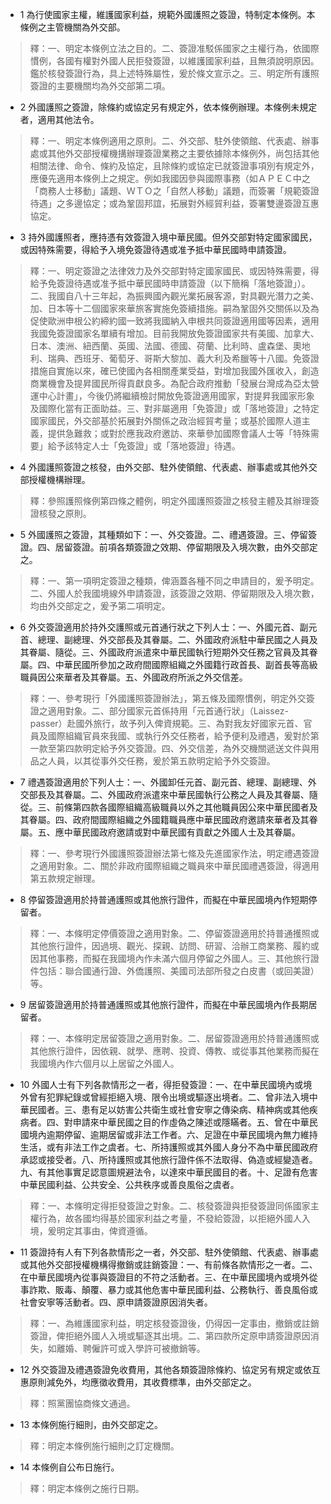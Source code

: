 * 1 為行使國家主權，維護國家利益，規範外國護照之簽證，特制定本條例。本條例之主管機關為外交部。

> 釋：一、明定本條例立法之目的。二、簽證准駁係國家之主權行為，依國際慣例，各國有權對外國人民拒發簽證，以維護國家利益，且無須說明原因。鑑於核發簽證行為，具上述特殊屬性，爰於條文宣示之。三、明定所有護照簽證的主要機關均為外交部第二項。

* 2 外國護照之簽證，除條約或協定另有規定外，依本條例辦理。本條例未規定者，適用其他法令。

> 釋：一、明定本條例適用之原則。二、外交部、駐外使領館、代表處、辦事處或其他外交部授權機搆辦理簽證業務之主要依據除本條例外，尚包括其他相關法律、命令、條約及協定，且除條約或協定已就簽證事項別有規定外，應優先適用本條例上之規定。例如我國因參與國際事務（如ＡＰＥＣ中之「商務人士移動」議題、ＷＴＯ之「自然人移動」議題，而簽署「規範簽證待遇」之多邊協定；或為鞏固邦誼，拓展對外經貿利益，簽署雙邊簽證互惠協定。

* 3 持外國護照者，應持憑有效簽證入境中華民國。但外交部對特定國家國民，或因特殊需要，得給予入境免簽證待遇或准予抵中華民國時申請簽證。

> 釋：一、明定簽證之法律效力及外交部對特定國家國民、或因特殊需要，得給予免簽證待遇或准予抵中華民國時申請簽證（以下簡稱「落地簽證」）。二、我國自八十三年起，為振興國內觀光業拓展客源，對具觀光潛力之美、加、日本等十二個國家來華旅客實施免簽續措施。嗣為鞏固外交關係以及為促使歐洲申根公約締約國一致將我國納入申根共同簽證適用國等因素，適用我國免簽證國家名單續有增加。目前我開放免簽證國家共有美國、加拿大、日本、澳洲、紐西蘭、英國、法國、德國、荷蘭、比利時、盧森堡、奧地利、瑞典、西班牙、葡萄牙、哥斯大黎加、義大利及希臘等十八國。免簽證措施自實施以來，確已使國內各相關產業受益，對增加我國外匯收入，創造商業機會及提昇國民所得貢獻良多。為配合政府推動「發展台灣成為亞太營運中心計畫」，今後仍將繼續檢討開放免簽證適用國家，對提昇我國家形象及國際化當有正面助益。三、對非屬適用「免簽證」或「落地簽證」之特定國家國民，外交部基於拓展對外關係之政治經貿考量；或基於國際人道主義，提供急難救；或對於應我政府邀訪、來華參加國際會議人士等「特殊需要」給予該特定人士「免簽證」或「落地簽證」待遇。

* 4 外國護照簽證之核發，由外交部、駐外使領館、代表處、辦事處或其他外交部授權機構辦理。

> 釋：參照護照條例第四條之體例，明定外國護照簽證之核發主體及其辦理簽證核發之原則。

* 5 外國護照之簽證，其種類如下：一、外交簽證。二、禮遇簽證。三、停留簽證。四、居留簽證。前項各類簽證之效期、停留期限及入境次數，由外交部定之。

> 釋：一、第一項明定簽證之種類，俾涵蓋各種不同之申請目的，爰予明定。二、外國人於我國境線外申請簽證，該簽證之效期、停留期限及入境次數，均由外交部定之，爰予第二項明定。

* 6 外交簽證適用於持外交護照或元首通行狀之下列人士：一、外國元首、副元首、總理、副總理、外交部長及其眷屬。二、外國政府派駐中華民國之人員及其眷屬、隨從。三、外國政府派遣來中華民國執行短期外交任務之官員及其眷屬。四、中華民國所參加之政府間國際組織之外國籍行政首長、副首長等高級職員因公來華者及其眷屬。五、外國政府所派之外交信差。

> 釋：一、參考現行「外國護照簽證辦法」，第五條及國際慣例，明定外交簽證之適用對象。二、部分國家元首係持用「元首通行狀」（Laissez-passer）赴國外旅行，故予列入俾資規範。三、為對我友好國家元首、官員及國際組織官員來我國、或執行外交任務者，給予便利及禮遇，爰對於第一款至第四款明定給予外交簽證。四、外交信差，為外交機關遞送文件與用品之人員，以其從事外交任務，爰於第五款明定給予外交簽證。

* 7 禮遇簽證適用於下列人士：一、外國卸任元首、副元首、總理、副總理、外交部長及其眷屬。二、外國政府派遣來中華民國執行公務之人員及其眷屬、隨從。三、前條第四款各國際組織高級職員以外之其他職員因公來中華民國者及其眷屬。四、政府間國際組織之外國籍職員應中華民國政府邀請來華者及其眷屬。五、應中華民國政府邀請或對中華民國有貢獻之外國人士及其眷屬。

> 釋：一、參考現行外國護照簽證辦法第七絛及先進國家作法，明定禮遇簽證之適用對象。二、關於非政府國際組織之職員來中華民國禮遇簽證，得適用第五款規定辦理。

* 8 停留簽證適用於持普通護照或其他旅行證件，而擬在中華民國境內作短期停留者。

> 釋：一、本條明定停價簽證之適用對象。二、停留簽證適用於持普通擭照或其他旅行證件，因過境、觀光、探親、訪問、研習、洽辦工商業務、履約或因其他事務，而擬在我國境內作未滿六個月停留之外國人。三、其他旅行證件包括：聯合國通行證、外僑護照、美國司法部所發之白皮書（或回美證）等。

* 9 居留簽證適用於持普通護照或其他旅行證件，而擬在中華民國境內作長期居留者。

> 釋：一、本條明定居留簽證之適用對象。二、居留簽證適用於持普通護照或其他旅行證件，因依親、就學、應聘、投資、傳教、或從事其他業務而擬在我國境內作六個月以上居留之外國人。

* 10 外國人士有下列各款情形之一者，得拒發簽證：一、在中華民國境內或境外曾有犯罪紀錄或曾經拒絕入境、限令出境或驅逐出境者。二、曾非法入境中華民國者。三、患有足以妨害公共衛生或社會安寧之傳染病、精神病或其他疾病者。四、對申請來中華民國之目的作虛偽之陳述或隱瞞者。五、曾在中華民國境內逾期停留、逾期居留或非法工作者。六、足證在中華民國境內無力維持生活，或有非法工作之虞者。七、所持護照或其外國人身分不為中華民國政府承認或接受者。八、所持護照或其他旅行證件係不法取得、偽造或經變造者。九、有其他事實足認意圖規避法令，以達來中華民國目的者。十、足證有危害中華民國利益、公共安全、公共秩序或善良風俗之虞者。

> 釋：一、本條明定得拒發簽證之對象。二、核發簽證與拒發簽證同係國家主權行為，故各國均得基於國家利益之考量，不發給簽證，以拒絕外國人入境，爰明定其事由，俾資遵循。

* 11 簽證持有人有下列各款情形之一者，外交部、駐外使領館、代表處、辦事處或其他外交部授權機構得撤銷或註銷簽證：一、有前條各款情形之一者。二、在中華民國境內從事與簽證目的不符之活動者。三、在中華民國境內或境外從事詐欺、販毒、顛覆、暴力或其他危害中華民國利益、公務執行、善良風俗或社會安寧等活動者。四、原申請簽證原因消失者。

> 釋：一、為維護國家利益，明定核發簽證後，仍得因一定事由，撤銷或註銷簽證，俾拒絕外國人入境或驅逐其出境。二、第四款所定原申請簽證原因消失，如離婚、聘僱許可或入學許可被撤銷等。

* 12 外交簽證及禮遇簽證免收費用，其他各類簽證除條約、協定另有規定或依互惠原則減免外，均應徵收費用，其收費標準，由外交部定之。

> 釋：照黨團協商條文通過。

* 13 本條例施行細則，由外交部定之。

> 釋：明定本條例施行細則之訂定機關。

* 14 本條例自公布日施行。

> 釋：明定本條例之施行日期。

